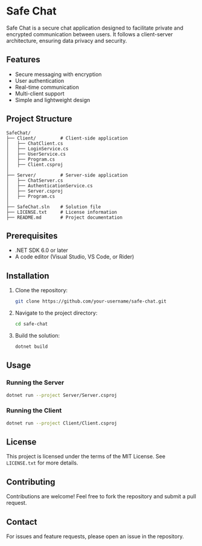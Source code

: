 # Safe Chat

Safe Chat is a secure chat application designed to facilitate private and encrypted communication between users. It follows a client-server architecture, ensuring data privacy and security.

## Features
- Secure messaging with encryption
- User authentication
- Real-time communication
- Multi-client support
- Simple and lightweight design

## Project Structure
```
SafeChat/
├── Client/         # Client-side application
│   ├── ChatClient.cs
│   ├── LoginService.cs
│   ├── UserService.cs
│   ├── Program.cs
│   ├── Client.csproj
│
├── Server/         # Server-side application
│   ├── ChatServer.cs
│   ├── AuthenticationService.cs
│   ├── Server.csproj
│   ├── Program.cs
│
├── SafeChat.sln    # Solution file
├── LICENSE.txt     # License information
├── README.md       # Project documentation
```

## Prerequisites
- .NET SDK 6.0 or later
- A code editor (Visual Studio, VS Code, or Rider)

## Installation
1. Clone the repository:
   ```sh
   git clone https://github.com/your-username/safe-chat.git
   ```
2. Navigate to the project directory:
   ```sh
   cd safe-chat
   ```
3. Build the solution:
   ```sh
   dotnet build
   ```

## Usage
### Running the Server
```sh
dotnet run --project Server/Server.csproj
```

### Running the Client
```sh
dotnet run --project Client/Client.csproj
```

## License
This project is licensed under the terms of the MIT License. See `LICENSE.txt` for more details.

## Contributing
Contributions are welcome! Feel free to fork the repository and submit a pull request.

## Contact
For issues and feature requests, please open an issue in the repository.
